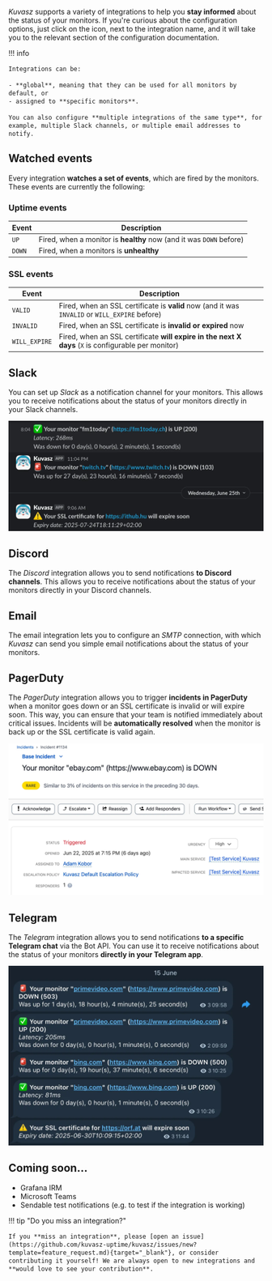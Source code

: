 _Kuvasz_ supports a variety of integrations to help you **stay informed** about the status of your monitors. If you're curious about the configuration options, just click on the <!-- md:config --> icon, next to the integration name, and it will take you to the relevant section of the configuration documentation.

!!! info 
  
    Integrations can be:
    
    - **global**, meaning that they can be used for all monitors by default, or
    - assigned to **specific monitors**.

    You can also configure **multiple integrations of the same type**, for example, multiple Slack channels, or multiple email addresses to notify.

## Watched events

Every integration **watches a set of events**, which are fired by the monitors. These events are currently the following:

### Uptime events

| Event  | Description                                                         |
|--------|---------------------------------------------------------------------|
| `UP`   | Fired, when a monitor is **healthy** now (and it was `DOWN` before) |
| `DOWN` | Fired, when a monitors is **unhealthy**                             |

### SSL events

| Event         | Description                                                                                         |
|---------------|-----------------------------------------------------------------------------------------------------|
| `VALID`       | Fired, when an SSL certificate is **valid** now (and it was `INVALID` or `WILL_EXPIRE` before)      |
| `INVALID`     | Fired, when an SSL certificate is **invalid or expired** now                                        |
| `WILL_EXPIRE` | Fired, when an SSL certificate **will expire in the next X days** (`X` is configurable per monitor) |

## Slack <!-- md:config ../setup/integrations.md#slack -->

You can set up
_Slack_ as a notification channel for your monitors. This allows you to receive notifications about the status of your monitors directly in your Slack channels.

![Slack notifications](../images/integrations/slack.webp)

## Discord <!-- md:config ../setup/integrations.md#discord -->

The _Discord_ integration allows you to send notifications **to Discord channels**. This allows you to receive notifications about the status of your monitors directly in your Discord channels.


## Email <!-- md:config ../setup/integrations.md#email -->

The email integration lets you to configure an _SMTP_ connection, with which
_Kuvasz_ can send you simple email notifications about the status of your monitors.

## PagerDuty <!-- md:config ../setup/integrations.md#pagerduty -->

The _PagerDuty_ integration allows you to trigger **incidents in PagerDuty** when a monitor goes down or an SSL certificate is invalid or will expire soon. This way, you can ensure that your team is notified immediately about critical issues. Incidents will be **automatically resolved** when the monitor is back up or the SSL certificate is valid again.

![PagerDuty integration](../images/integrations/pagerduty.webp)

## Telegram <!-- md:config ../setup/integrations.md#telegram -->

The _Telegram_ integration allows you to send notifications **to a specific Telegram chat** via the Bot API. You can use it to receive notifications about the status of your monitors **directly in your Telegram app**.

![Telegram integration](../images/integrations/telegram.webp)

## Coming soon...

- Grafana IRM
- Microsoft Teams
- Sendable test notifications (e.g. to test if the integration is working)

!!! tip "Do you miss an integration?"

    If you **miss an integration**, please [open an issue](https://github.com/kuvasz-uptime/kuvasz/issues/new?template=feature_request.md){target="_blank"}, or consider contributing it yourself! We are always open to new integrations and **would love to see your contribution**.
